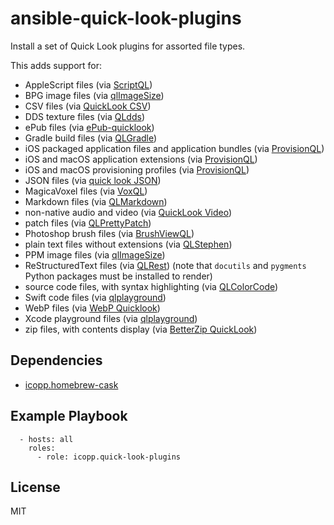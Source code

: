 # ansible-quick-look-plugins

Install a set of Quick Look plugins for assorted file types.

This adds support for:

* AppleScript files (via [ScriptQL](https://www.kainjow.com))
* BPG image files (via [qlImageSize](https://github.com/Nyx0uf/qlImageSize))
* CSV files (via [QuickLook CSV](https://github.com/p2/quicklook-csv))
* DDS texture files (via [QLdds](https://github.com/Marginal/QLdds))
* ePub files (via [ePub-quicklook](https://github.com/jaketmp/ePub-quicklook))
* Gradle build files (via [QLGradle](https://github.com/Urucas/QLGradle))
* iOS packaged application files and application bundles (via [ProvisionQL](https://github.com/ealeksandrov/ProvisionQL))
* iOS and macOS application extensions (via [ProvisionQL](https://github.com/ealeksandrov/ProvisionQL))
* iOS and macOS provisioning profiles (via [ProvisionQL](https://github.com/ealeksandrov/ProvisionQL))
* JSON files (via [quick look JSON](http://www.sagtau.com/quicklookjson.html))
* MagicaVoxel files (via [VoxQL](https://github.com/heptal/VoxQL))
* Markdown files (via [QLMarkdown](https://github.com/toland/qlmarkdown))
* non-native audio and video (via [QuickLook Video](https://github.com/Marginal/QLVideo))
* patch files (via [QLPrettyPatch](https://github.com/atnan/QLPrettyPatch))
* Photoshop brush files (via [BrushViewQL](http://brushviewer.sourceforge.net))
* plain text files without extensions (via [QLStephen](https://whomwah.github.io/qlstephen))
* PPM image files (via [qlImageSize](https://github.com/Nyx0uf/qlImageSize))
* ReStructuredText files (via [QLRest](https://github.com/cluther/qlrest
)) (note that `docutils` and `pygments` Python packages must be installed to render)
* source code files, with syntax highlighting (via [QLColorCode](https://github.com/anthonygelibert/QLColorCode))
* Swift code files (via [qlplayground](https://github.com/norio-nomura/qlplayground))
* WebP files (via [WebP Quicklook](https://github.com/dchest/webp-quicklook))
* Xcode playground files (via [qlplayground](https://github.com/norio-nomura/qlplayground))
* zip files, with contents display (via [BetterZip QuickLook](https://macitbetter.com/BetterZip-Quick-Look-Generator/))

## Dependencies

* [icopp.homebrew-cask](https://github.com/icopp/ansible-homebrew-cask)

## Example Playbook

```
  - hosts: all
    roles:
      - role: icopp.quick-look-plugins
```

## License

MIT
